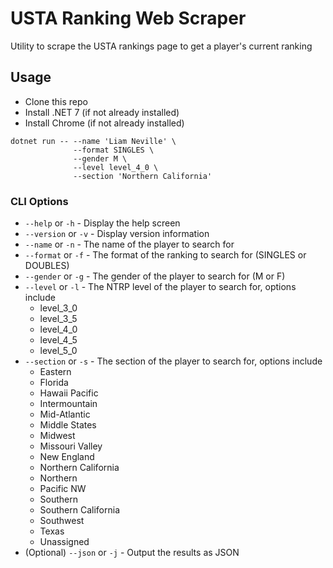 # USTA Ranking Web Scraper

Utility to scrape the USTA rankings page to get a player's current ranking

## Usage

- Clone this repo
- Install .NET 7 (if not already installed)
- Install Chrome (if not already installed)

```console
dotnet run -- --name 'Liam Neville' \
              --format SINGLES \
              --gender M \
              --level level_4_0 \
              --section 'Northern California'
```

### CLI Options

- `--help` or `-h` - Display the help screen
- `--version` or `-v` - Display version information
- `--name` or `-n` - The name of the player to search for
- `--format` or `-f` - The format of the ranking to search for (SINGLES or DOUBLES)
- `--gender` or `-g` - The gender of the player to search for (M or F)
- `--level` or `-l` - The NTRP level of the player to search for, options include
  - level_3_0
  - level_3_5
  - level_4_0
  - level_4_5
  - level_5_0
- `--section` or `-s` - The section of the player to search for, options include
  - Eastern
  - Florida
  - Hawaii Pacific
  - Intermountain
  - Mid-Atlantic
  - Middle States
  - Midwest
  - Missouri Valley
  - New England
  - Northern California
  - Northern
  - Pacific NW
  - Southern
  - Southern California
  - Southwest
  - Texas
  - Unassigned
- (Optional) `--json` or `-j` - Output the results as JSON
